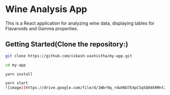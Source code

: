 # Wine Analysis App

This is a React application for analyzing wine data, displaying tables for Flavanoids and Gamma properties.


## Getting Started(Clone the repository:)

   ```bash
   git clone https://github.com/vikash-vashistha/my-app.git

  cd my-app

  yarn install

  yarn start
![image](https://drive.google.com/file/d/1Wbr9q_rdwXNU7E4pCSq5Q04kRMnt2nsa/view?usp=sharing)

